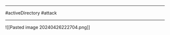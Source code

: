 
-------------
#activeDirectory #attack 

----------------






![[Pasted image 20240426222704.png]]